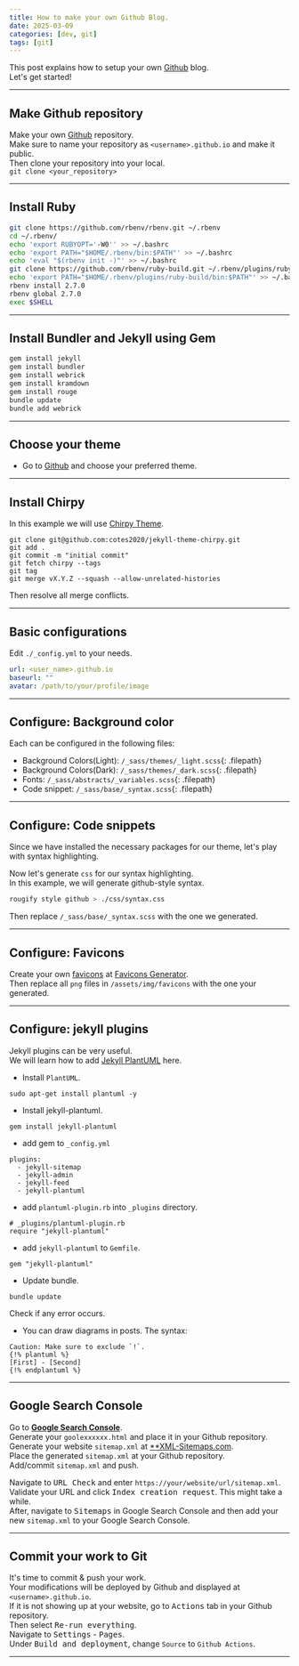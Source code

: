 ```yaml
---
title: How to make your own Github Blog.
date: 2025-03-09
categories: [dev, git]
tags: [git]
---
```


This post explains how to setup your own [Github](https://github.com) blog.  
Let's get started!  

---------------------

## Make Github repository

Make your own [Github](https://github.com) repository.  
Make sure to name your repository as `<username>.github.io` and make it public.  
Then clone your repository into your local.  
`git clone <your_repository>`

---------------------

## Install Ruby

```bash
git clone https://github.com/rbenv/rbenv.git ~/.rbenv
cd ~/.rbenv/
echo 'export RUBYOPT='-W0'' >> ~/.bashrc
echo 'export PATH="$HOME/.rbenv/bin:$PATH"' >> ~/.bashrc
echo 'eval "$(rbenv init -)"' >> ~/.bashrc
git clone https://github.com/rbenv/ruby-build.git ~/.rbenv/plugins/ruby-build
echo 'export PATH="$HOME/.rbenv/plugins/ruby-build/bin:$PATH"' >> ~/.bashrc
rbenv install 2.7.0
rbenv global 2.7.0
exec $SHELL
```

---------------------

## Install Bundler and Jekyll using Gem

```bash
gem install jekyll
gem install bundler 
gem install webrick
gem install kramdown
gem install rouge
bundle update
bundle add webrick
```

---------------------

## Choose your theme

- Go to [Github](https://github.com/topics/jekyll-theme) and choose your preferred theme.

---------------------

## Install Chirpy

In this example we will use [Chirpy Theme](https://github.com/cotes2020/jekyll-theme-chirp).

```git
git clone git@github.com:cotes2020/jekyll-theme-chirpy.git
git add .
git commit -m "initial commit"
git fetch chirpy --tags
git tag
git merge vX.Y.Z --squash --allow-unrelated-histories
```

Then resolve all merge conflicts.

---------------------

## Basic configurations

Edit `./_config.yml` to your needs.  

```yml
url: <user_name>.github.io
baseurl: ""
avatar: /path/to/your/profile/image
```

---------------------

## Configure: Background color

Each can be configured in the following files:

- Background Colors(Light): `/_sass/themes/_light.scss`{: .filepath}
- Background Colors(Dark): `/_sass/themes/_dark.scss`{: .filepath}
- Fonts: `/_sass/abstracts/_variables.scss`{: .filepath}
- Code snippet: `/_sass/base/_syntax.scss`{: .filepath}

---------------------

## Configure: Code snippets

Since we have installed the necessary packages for our theme, let's play with syntax highlighting.

Now let's generate `css` for our syntax highlighting.  
In this example, we will generate github-style syntax.  

```bash
rougify style github > ./css/syntax.css
```

Then replace `/_sass/base/_syntax.scss` with the one we generated.

---------------------

## Configure: Favicons

Create your own [favicons](https://www.favicon-generator.org/about/) at [Favicons Generator](https://www.favicon-generator.org/).  
Then replace all `png` files in `/assets/img/favicons` with the one your generated.

---------------------

## Configure: jekyll plugins

Jekyll plugins can be very useful.  
We will learn how to add [Jekyll PlantUML](https://github.com/yegor256/jekyll-plantuml) here.  

- Install `PlantUML`.

```shell
sudo apt-get install plantuml -y
```

- Install jekyll-plantuml.

```shell
gem install jekyll-plantuml
```

- add gem to `_config.yml`

```
plugins:
  - jekyll-sitemap
  - jekyll-admin
  - jekyll-feed
  - jekyll-plantuml
```

- add `plantuml-plugin.rb` into `_plugins` directory.

```
# _plugins/plantuml-plugin.rb
require "jekyll-plantuml"
```

- add `jekyll-plantuml` to `Gemfile`.

```
gem "jekyll-plantuml"
```

- Update bundle.

```shell
bundle update
```
Check if any error occurs.

- You can draw diagrams in posts. The syntax:

```
Caution: Make sure to exclude `!`.
{!% plantuml %}
[First] - [Second]
{!% endplantuml %}
```

---------------------

## Google Search Console

Go to [**Google Search Console**](https://search.google.com/search-console/about).  
Generate your `goolexxxxxx.html` and place it in your Github repository.  
Generate your website `sitemap.xml` at [**XML-Sitemaps.com](https://xml-sitemaps.com).  
Place the generated `sitemap.xml` at your Github repository.  
Add/commit `sitemap.xml` and push.  

Navigate to <kbd>URL Check</kbd> and enter `https://your/website/url/sitemap.xml`.  
Validate your URL and click <kbd>Index creation request</kbd>. This might take a while.  
After, navigate to <kbd>Sitemaps</kbd> in Google Search Console and then add your new `sitemap.xml` to your Google Search Console.

---------------------

## Commit your work to Git

It's time to commit & push your work.  
Your modifications will be deployed by Github and displayed at `<username>.github.io`.  
If it is not showing up at your website, go to <kbd>Actions</kbd> tab in your Github repository.  
Then select <kbd>Re-run everything</kbd>.  
Navigate to <kbd>Settings</kbd> - <kbd>Pages</kbd>.  
Under <kbd>Build and deployment</kbd>, change `Source` to `Github Actions`.  

---------------------
